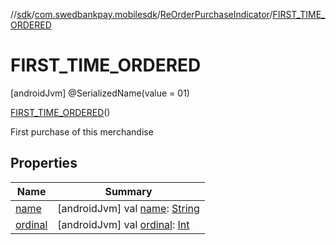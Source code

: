 //[sdk](../../../../index.md)/[com.swedbankpay.mobilesdk](../../index.md)/[ReOrderPurchaseIndicator](../index.md)/[FIRST_TIME_ORDERED](index.md)



# FIRST_TIME_ORDERED  
 [androidJvm] @SerializedName(value = 01)  
  
[FIRST_TIME_ORDERED](index.md)()  


First purchase of this merchandise

   


## Properties  
  
|  Name |  Summary | 
|---|---|
| <a name="com.swedbankpay.mobilesdk/ReOrderPurchaseIndicator.FIRST_TIME_ORDERED/name/#/PointingToDeclaration/"></a>[name](name.md)| <a name="com.swedbankpay.mobilesdk/ReOrderPurchaseIndicator.FIRST_TIME_ORDERED/name/#/PointingToDeclaration/"></a> [androidJvm] val [name](name.md): [String](https://kotlinlang.org/api/latest/jvm/stdlib/kotlin/-string/index.html)   <br>|
| <a name="com.swedbankpay.mobilesdk/ReOrderPurchaseIndicator.FIRST_TIME_ORDERED/ordinal/#/PointingToDeclaration/"></a>[ordinal](ordinal.md)| <a name="com.swedbankpay.mobilesdk/ReOrderPurchaseIndicator.FIRST_TIME_ORDERED/ordinal/#/PointingToDeclaration/"></a> [androidJvm] val [ordinal](ordinal.md): [Int](https://kotlinlang.org/api/latest/jvm/stdlib/kotlin/-int/index.html)   <br>|

